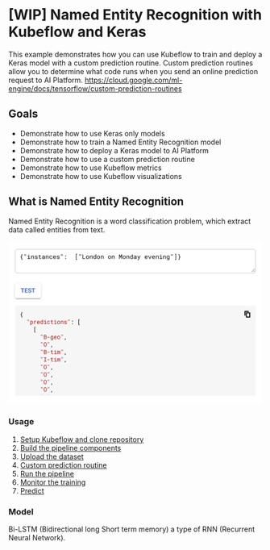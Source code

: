 # [WIP] Named Entity Recognition with Kubeflow and Keras 

This example demonstrates how you can use Kubeflow to train and deploy a Keras model with a custom prediction routine. 
Custom prediction routines allow you to determine what code runs when you send an online prediction request to AI Platform.
https://cloud.google.com/ml-engine/docs/tensorflow/custom-prediction-routines

## Goals

* Demonstrate how to use Keras only models
* Demonstrate how to train a Named Entity Recognition model
* Demonstrate how to deploy a Keras model to AI Platform
* Demonstrate how to use a custom prediction routine
* Demonstrate how to use Kubeflow metrics
* Demonstrate how to use Kubeflow visualizations 

## What is Named Entity Recognition
Named Entity Recognition is a word classification problem, which extract data called entities from text.

![solution](https://github.com/SaschaHeyer/Named-Entity-Recognition/blob/master/documentation/files/solution.png?raw=true)

### Usage

1. [Setup Kubeflow and clone repository](documentation/step-1-setup.md)
1. [Build the pipeline components](documentation/step-2-build-components.md)
1. [Upload the dataset](documentation/step-3-upload-dataset.md)
1. [Custom prediction routine](documentation/step-4-custom-prediction-routine.md)
1. [Run the pipeline](documentation/step-5-run-pipeline.md)
1. [Monitor the training](documentation/step-6-monitor-training.md)
1. [Predict](documentation/step-7-predictions.md)

### Model 
Bi-LSTM (Bidirectional long Short term memory) a type of RNN (Recurrent Neural Network).





